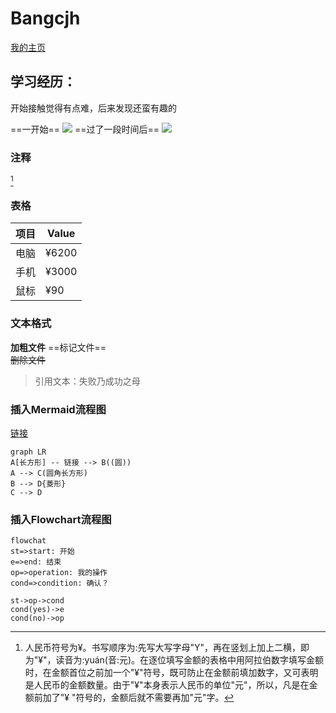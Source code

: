# Bangcjh
   [我的主页](https://github.com/Bangcjh)  
    
## 学习经历：
开始接触觉得有点难，后来发现还蛮有趣的


==一开始==
![](https://imgconvert.csdnimg.cn/aHR0cHM6Ly9wcy5zc2wucWhpbWcuY29tL3NkbXQvMTI1XzE2Ml8xMDAvdDAxNGVmNGU5YTBlODdkYzViMi53ZWJw?x-oss-process=image/format,png)
==过了一段时间后==
![](https://imgconvert.csdnimg.cn/aHR0cHM6Ly9wMC5zc2wucWhpbWdzNC5jb20vZG1zbWZsLzEyMF85NV8vdDAxZDkwMzFmNjFhZWY2MzZiMi5naWY)
###  注释
[^1]
### 表格
项目     | Value
-------- | -----
电脑  | ¥6200
手机  | ¥3000
鼠标  | ¥90


### 文本格式
**加粗文件**
==标记文件==  
~~删除文件~~

>引用文本：失败乃成功之母

### 插入Mermaid流程图

[链接](https://mermaidjs.github.io/#/flowchart?id=graph)

```mermaid
graph LR
A[长方形] -- 链接 --> B((圆))
A --> C(圆角长方形)
B --> D{菱形}
C --> D
```


### 插入Flowchart流程图
```mermaid
flowchat
st=>start: 开始
e=>end: 结束
op=>operation: 我的操作
cond=>condition: 确认？

st->op->cond
cond(yes)->e
cond(no)->op
```



[^1]: 人民币符号为¥。书写顺序为:先写大写字母"Y"，再在竖划上加上二横，即为"¥"，读音为:yuán(音:元)。在逐位填写金额的表格中用阿拉伯数字填写金额时，在金额首位之前加一个"¥"符号，既可防止在金额前填加数字，又可表明是人民币的金额数量。由于"¥"本身表示人民币的单位"元"，所以，凡是在金额前加了"¥ "符号的，金额后就不需要再加"元"字。







